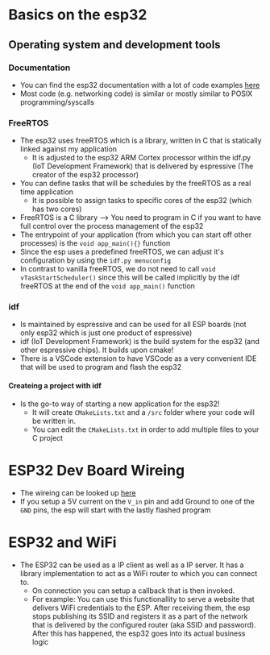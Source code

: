 # Basics on the esp32

## Operating system and development tools
### Documentation
+ You can find the esp32 documentation with a lot of code examples [here](https://docs.espressif.com/projects/esp-idf/en/latest/esp32/api-reference/index.html)
+ Most code (e.g. networking code) is similar or mostly similar to POSIX programming/syscalls
### FreeRTOS
+ The esp32 uses freeRTOS which is a library, written in C that is statically linked against my application
    - It is adjusted to the esp32 ARM Cortex processor within the idf.py (IoT Development Framework) that is delivered by espressive (The creator of the esp32 processor)
+ You can define tasks that will be schedules by the freeRTOS as a real time application
    - It is possible to assign tasks to specific cores of the esp32 (which has two cores)
+ FreeRTOS is a C library --> You need to program in C if you want to have full control over the process management of the esp32 
+ The entrypoint of your application (from which you can start off other processes) is the `void app_main(){}` function
+ Since the esp uses a predefined freeRTOS, we can adjust it's configuration by using the `idf.py menuconfig`
+ In contrast to vanilla freeRTOS, we do not need to call `void vTaskStartScheduler()` since this will be called implicitly by the idf freeRTOS at the end of the `void app_main()` function 

### idf
+ Is maintained by espressive and can be used for all ESP boards (not only esp32 which is just one product of espressive)
+ idf (IoT Development Framework) is the build system for the esp32 (and other espressive chips). It builds upon cmake!
+ There is a VSCode extension to have VSCode as a very convenient IDE that will be used to program and flash the esp32

#### Createing a project with idf
+ Is the go-to way of starting a new application for the esp32!
    - It will create `CMakeLists.txt` and a `/src` folder where your code will be written in.
    - You can edit the `CMakeLists.txt` in order to add multiple files to your C project 

# ESP32 Dev Board Wireing
+ The wireing can be looked up [here](https://unsinnsbasis.de/esp32-pin-belegung/) 
+ If you setup a 5V current on the `V_in` pin and add Ground to one of the `GND` pins, the esp will start with the lastly flashed program

# ESP32 and WiFi
+ The ESP32 can be used as a IP client as well as a IP server. It has a library implementation to act as a WiFi router to which you can connect to. 
    - On connection you can setup a callback that is then invoked. 
    - For example: You can use this functionallity to serve a website that delivers WiFi credentials to the ESP. After receiving them, the esp stops publishing its SSID and registers it as a part of the network that is delivered by the configured router (aka SSID and password). After this has happened, the esp32 goes into its actual business logic